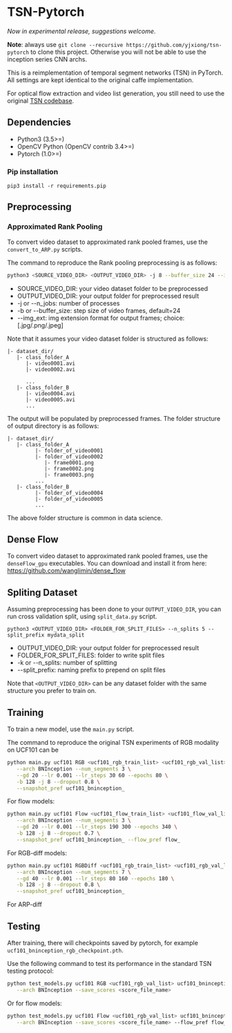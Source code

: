 # TSN-Pytorch

*Now in experimental release, suggestions welcome*.

**Note**: always use `git clone --recursive https://github.com/yjxiong/tsn-pytorch` to clone this project. 
Otherwise you will not be able to use the inception series CNN archs. 

This is a reimplementation of temporal segment networks (TSN) in PyTorch. All settings are kept identical to the original caffe implementation.

For optical flow extraction and video list generation, you still need to use the original [TSN codebase](https://github.com/yjxiong/temporal-segment-networks).


## Dependencies

* Python3 (3.5>=)
* OpenCV Python (OpenCV contrib 3.4>=)
* Pytorch (1.0>=)

### Pip installation
```
pip3 install -r requirements.pip
```


## Preprocessing

### Approximated Rank Pooling
To convert video dataset to approximated rank pooled frames, use the `convert_to_ARP.py` scripts.

The command to reproduce the Rank pooling preprocessing is as follows:

```bash
python3 <SOURCE_VIDEO_DIR> <OUTPUT_VIDEO_DIR> -j 8 --buffer_size 24 --img_ext .jpg

```

*  SOURCE_VIDEO_DIR: your video dataset folder to be preprocessed 
*  OUTPUT_VIDEO_DIR: your output folder for preprocessed result
*  -j or --n_jobs: number of processes
* -b or --buffer_size: step size of video frames, default=24
* --img_ext: img extension format for output frames; choice: [.jpg/.png/.jpeg]

Note that it assumes your video dataset folder is structured as follows:
```
|- dataset_dir/
   |- class_folder_A
      |- video0001.avi
      |- video0002.avi

      ...
   |- class_folder_B
      |- video0004.avi
      |- video0005.avi
      ...
```

The output will be populated by preprocessed frames. The folder structure of output directory is as follows:
```
|- dataset_dir/
   |- class_folder_A
         |- folder_of_video0001
         |- folder_of_video0002
            |- frame0001.png
            |- frame0002.png
            |- frame0003.png
         ...
   |- class_folder_B
         |- folder_of_video0004
         |- folder_of_video0005
         ...
```


The above folder structure is common in data science.

## Dense Flow

To convert video dataset to approximated rank pooled frames, use the `denseFlow_gpu` executables. 
You can download and install it from here: https://github.com/wanglimin/dense_flow


## Spliting Dataset
Assuming preprocessing has been done to your `OUTPUT_VIDEO_DIR`, you can run cross validation split, using `split_data.py` script.

```
python3 <OUTPUT_VIDEO_DIR> <FOLDER_FOR_SPLIT_FILES> --n_splits 5 --split_prefix mydata_split
```

*  OUTPUT_VIDEO_DIR: your output folder for preprocessed result
* FOLDER_FOR_SPLIT_FILES: folder to write split files
*  -k or --n_splits: number of splitting
* --split_prefix: naming prefix to prepend on split files


Note that `<OUTPUT_VIDEO_DIR>` can be any dataset folder with the same structure you prefer to train on.


## Training

To train a new model, use the `main.py` script.

The command to reproduce the original TSN experiments of RGB modality on UCF101 can be 

```bash
python main.py ucf101 RGB <ucf101_rgb_train_list> <ucf101_rgb_val_list> \
   --arch BNInception --num_segments 3 \
   --gd 20 --lr 0.001 --lr_steps 30 60 --epochs 80 \
   -b 128 -j 8 --dropout 0.8 \
   --snapshot_pref ucf101_bninception_ 
```

For flow models:

```bash
python main.py ucf101 Flow <ucf101_flow_train_list> <ucf101_flow_val_list> \
   --arch BNInception --num_segments 3 \
   --gd 20 --lr 0.001 --lr_steps 190 300 --epochs 340 \
   -b 128 -j 8 --dropout 0.7 \
   --snapshot_pref ucf101_bninception_ --flow_pref flow_  
```

For RGB-diff models:

```bash
python main.py ucf101 RGBDiff <ucf101_rgb_train_list> <ucf101_rgb_val_list> \
   --arch BNInception --num_segments 7 \
   --gd 40 --lr 0.001 --lr_steps 80 160 --epochs 180 \
   -b 128 -j 8 --dropout 0.8 \
   --snapshot_pref ucf101_bninception_ 
```

For ARP-diff

## Testing

After training, there will checkpoints saved by pytorch, for example `ucf101_bninception_rgb_checkpoint.pth`.

Use the following command to test its performance in the standard TSN testing protocol:

```bash
python test_models.py ucf101 RGB <ucf101_rgb_val_list> ucf101_bninception_rgb_checkpoint.pth \
   --arch BNInception --save_scores <score_file_name>

```

Or for flow models:
 
```bash
python test_models.py ucf101 Flow <ucf101_rgb_val_list> ucf101_bninception_flow_checkpoint.pth \
   --arch BNInception --save_scores <score_file_name> --flow_pref flow_

```
